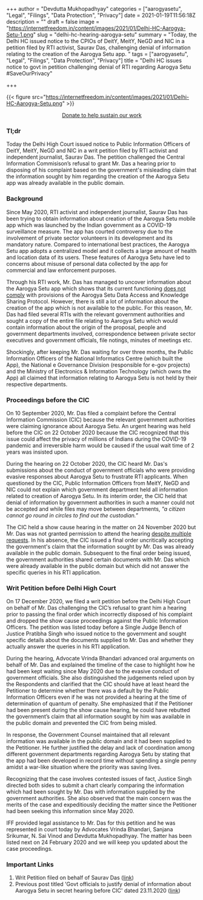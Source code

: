 +++
author = "Devdutta Mukhopadhyay"
categories = ["aarogyasetu", "Legal", "Filings", "Data Protection", "Privacy"]
date = 2021-01-19T11:56:18Z
description = ""
draft = false
image = "https://internetfreedom.in/content/images/2021/01/Delhi-HC-Aarogya-Setu-1.png"
slug = "delhi-hc-hearing-aarogya-setu"
summary = "Today, the Delhi HC issued notice to the CPIOs of DeitY, MeitY, NeGD and NIC in a petition filed by RTI activist, Saurav Das, challenging denial of information relating to the creation of the Aarogya Setu app. "
tags = ["aarogyasetu", "Legal", "Filings", "Data Protection", "Privacy"]
title = "Delhi HC issues notice to govt in petition challenging denial of RTI  regarding Aarogya Setu  #SaveOurPrivacy"

+++




{{< figure src="https://internetfreedom.in/content/images/2021/01/Delhi-HC-Aarogya-Setu.png" >}}

<div style="text-align:center;">
    <a href="https://internetfreedom.in/donate/" class="button">Donate to help sustain our work</a>
</div>

### Tl;dr

Today the Delhi High Court issued notice to Public Information Officers of DeitY, MeitY, NeGD and NIC in a writ petition filed by RTI activist and independent journalist, Saurav Das. The petition challenged the Central Information Commisison’s refusal to grant Mr. Das a hearing prior to disposing of his complaint based on the government's misleading claim that the information sought by him regarding the creation of the Aarogya Setu app was already available in the public domain.

### Background

Since May 2020, RTI activist and independent journalist, Saurav Das has been trying to obtain information about creation of the Aarogya Setu mobile app which was launched by the Indian government as a COVID-19 surveillance measure. The app has courted controversy due to the involvement of private sector volunteers in its development and its mandatory nature. Compared to international best practices, the Aarogya Setu app adopts a centralized model and it collects a large amount of health and location data of its users.  These features of Aarogya Setu have led to concerns about misuse of personal data collected by the app for commercial and law enforcement purposes.

Through his RTI work, Mr. Das has managed to uncover information about the Aarogya Setu app which shows that its current functioning [does not comply](https://www.thequint.com/news/india/exclusive-govt-fails-to-implement-its-own-data-protection-safeguards-under-aarogya-setu-protocol) with provisions of the Aarogya Setu Data Access and Knowledge Sharing Protocol. However, there is still a lot of information about the creation of the app which is not available to the public. For this reason, Mr. Das had filed several RTIs with the relevant government authorities and sought a copy of the entire file relating to Aarogya Setu which would contain information about the origin of the proposal, people and government departments involved, correspondence between private sector executives and government officials, file notings, minutes of meetings etc.

Shockingly, after keeping Mr. Das waiting for over three months, the Public Information Officers of the National Informatics Centre (which built the App),  the National e Governance Division (responsible for e-gov projects) and the Ministry of Electronics & Information Technology (which owns the App) all claimed that information relating to Aarogya Setu is not held by their respective departments.

### Proceedings before the CIC

On 10 September 2020, Mr. Das filed a complaint before the Central Information Commission (CIC) because the relevant government authorities were claiming ignorance about Aarogya Setu. An urgent hearing was held before the CIC on 22 October 2020 because the CIC recognized that this issue could affect the privacy of millions of Indians during the COVID-19 pandemic and irreversible harm would be caused if the usual wait time of 2 years was insisted upon.

During the hearing on 22 October 2020, the CIC heard Mr. Das's submissions about the conduct of government officials who were providing evasive responses about Aarogya Setu to frustrate RTI applicants. When questioned by the CIC, Public Information Officers from MeitY, NeGD and NIC could not explain which government department held all information related to creation of Aarogya Setu. In its interim order, the CIC held that denial of information by government authorities in such a manner could not be accepted and while files may move between departments, _"a citizen cannot go round in circles to find out the custodian."_

The CIC held a show cause hearing in the matter on 24 November 2020 but Mr. Das was not granted permission to attend the hearing [despite multiple requests](https://internetfreedom.in/cic-legal-notice-aarogya-setu-show-cause-hearing/). In his absence, the CIC issued a final order uncritically accepting the government's claim that the information sought by Mr. Das was already available in the public domain. Subsequent to the final order being issued, the government authorities shared certain documents with Mr. Das which were already available in the public domain but which did not answer the specific queries in his RTI application.

### Writ Petition before Delhi High Court

On 17 December 2020, we filed a writ petition before the Delhi High Court on behalf of Mr. Das challenging the CIC’s refusal to grant him a hearing prior to passing the final order which incorrectly disposed of his complaint and dropped the show cause proceedings against the Public Information Officers. The petition was listed today before a Single Judge Bench of Justice Pratibha Singh who issued notice to the government and sought specific details about the documents supplied to Mr. Das and whether they actually answer the queries in his RTI application.

During the hearing, Advocate Vrinda Bhandari advanced oral arguments on behalf of Mr. Das and explained the timeline of the case to highlight how he had been kept waiting since May 2020 due to the evasive conduct of government officials. She also distinguished the judgements relied upon by the Respondents and clarified that the CIC should have at least heard the Petitioner to determine whether there was a default by the Public Information Officers even if he was not provided a hearing at the time of determination of quantum of penalty. She emphasized that if the Petitioner had been present during the show cause hearing, he could have rebutted the government’s claim that all information sought by him was available in the public domain and prevented the CIC from being misled.

In response, the Government Counsel maintained that all relevant information was available in the public domain and it had been supplied to the Petitioner. He further justified the delay and lack of coordination among different government departments regarding Aarogya Setu by stating that the app had been developed in record time without spending a single penny amidst a war-like situation where the priority was saving lives.

Recognizing that the case involves contested issues of fact, Justice Singh directed both sides to submit a chart clearly comparing the information which had been sought by Mr. Das with information supplied by the government authorities. She also observed that the main concern was the merits of the case and expeditiously deciding the matter since the Petitioner had been seeking this information since May 2020.

IFF provided legal assistance to Mr. Das for this petition and he was represented in court today by Advocates Vrinda Bhandari, Sanjana Srikumar, N. Sai Vinod and Devdutta Mukhopadhyay. The matter has been listed next on 24 February 2020 and we will keep you updated about the case proceedings.

### Important Links

1. Writ Petition filed on behalf of Saurav Das ([link](https://drive.google.com/file/d/1n-3b6CPmRfDpAyN86XkdD_wgRqzXjKpD/view?usp=sharing))
2. Previous post titled 'Govt officials to justify denial of information about Aarogya Setu in secret hearing before CIC' dated 23.11.2020 ([link](https://internetfreedom.in/cic-legal-notice-aarogya-setu-show-cause-hearing/))

